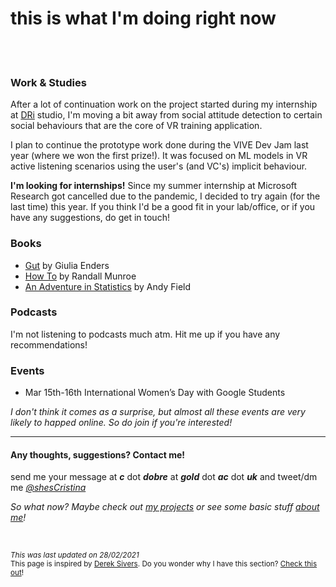 # **this is what I'm doing right now**
<br><br>
### Work & Studies

After a lot of continuation work on the project started during my internship at [DRi](https://www.dreamrealityinteractive.com/) studio, I'm moving a bit away from social attitude detection to certain social behaviours that are the core of VR training application.

I plan to continue the prototype work done during the VIVE Dev Jam last year (where we won the first prize!). It was focused on ML models in VR active listening scenarios using the user's (and VC's) implicit behaviour.

**I'm looking for internships!** Since my summer internship at Microsoft Research got cancelled due to the pandemic, I decided to try again (for the last time) this year. If you think I'd be a good fit in your lab/office, or if you have any suggestions, do get in touch! 


### Books
* [Gut](https://www.goodreads.com/book/show/23013953-gut) by Giulia Enders
* [How To](https://www.amazon.co.uk/How-Randall-Munroe/dp/1473680328) by Randall Munroe
* [An Adventure in Statistics](https://uk.sagepub.com/en-gb/eur/an-adventure-in-statistics/book237529) by Andy Field


### Podcasts
I'm not listening to podcasts much atm. Hit me up if you have any recommendations!


### Events
* Mar 15th-16th International Women’s Day with Google Students 

*I don't think it comes as a surprise, but almost all these events are very likely to happed online. So do join if you're interested!*
<br>

---

#### Any thoughts, suggestions? Contact me!
send me your message at ***c*** dot ***dobre*** at ***gold*** dot ***ac*** dot ***uk*** 
and tweet/dm me *[@shesCristina](https://twitter.com/shesCristina)*  

*So what now? Maybe check out [my projects](https://cristinadobre.github.io/projects.html) or see some basic stuff [about me](https://cristinadobre.github.io/)!*

<br>

<sup>*This was last updated on 28/02/2021*  
This page is inspired by [Derek Sivers](https://sivers.org/).  Do you wonder why I have this section?  [Check this out](https://nownownow.com/about)!<sup>

